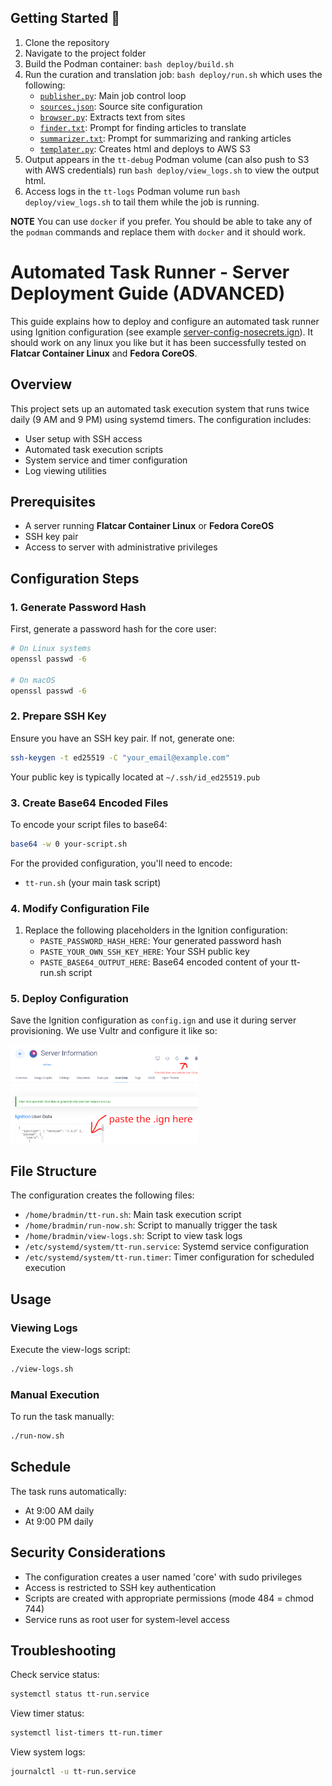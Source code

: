 ## Getting Started 🏁

1. Clone the repository
2. Navigate to the project folder
3. Build the Podman container: ```bash deploy/build.sh```
4. Run the curation and translation job: ```bash deploy/run.sh``` which uses the following:
    - [```publisher.py```](./utils/publisher.py): Main job control loop
    - [```sources.json```](./config/sources.json): Source site configuration
    - [```browser.py```](./utils/browser.py): Extracts text from sites
    - [```finder.txt```](./config/finder.txt): Prompt for finding articles to translate
    - [```summarizer.txt```](./config/summarizer.txt): Prompt for summarizing and ranking articles
    - [```templater.py```](./utils/templater.py): Creates html and deploys to AWS S3
5. Output appears in the ```tt-debug``` Podman volume (can also push to S3 with AWS credentials) run ```bash deploy/view_logs.sh``` to view the output html.
6. Access logs in the ```tt-logs``` Podman volume run ```bash deploy/view_logs.sh``` to tail them while the job is running.

**NOTE** You can use ```docker``` if you prefer. You should be able to take any of the ```podman``` commands and replace them with ```docker``` and it should work.

# Automated Task Runner - Server Deployment Guide (ADVANCED)

This guide explains how to deploy and configure an automated task runner using Ignition configuration (see example [server-config-nosecrets.ign](./deploy/hosted_example/server-config-nosecrets.ign)). It should work on any linux you like but it has been successfully tested on **Flatcar Container Linux** and **Fedora CoreOS**.

## Overview

This project sets up an automated task execution system that runs twice daily (9 AM and 9 PM) using systemd timers. The configuration includes:
- User setup with SSH access
- Automated task execution scripts
- System service and timer configuration
- Log viewing utilities

## Prerequisites

- A server running **Flatcar Container Linux** or **Fedora CoreOS**
- SSH key pair
- Access to server with administrative privileges

## Configuration Steps

### 1. Generate Password Hash

First, generate a password hash for the core user:

```bash
# On Linux systems
openssl passwd -6

# On macOS
openssl passwd -6
```

### 2. Prepare SSH Key

Ensure you have an SSH key pair. If not, generate one:

```bash
ssh-keygen -t ed25519 -C "your_email@example.com"
```

Your public key is typically located at `~/.ssh/id_ed25519.pub`

### 3. Create Base64 Encoded Files

To encode your script files to base64:

```bash
base64 -w 0 your-script.sh
```

For the provided configuration, you'll need to encode:
- `tt-run.sh` (your main task script)

### 4. Modify Configuration File

1. Replace the following placeholders in the Ignition configuration:
   - `PASTE_PASSWORD_HASH_HERE`: Your generated password hash
   - `PASTE_YOUR_OWN_SSH_KEY_HERE`: Your SSH public key
   - `PASTE_BASE64_OUTPUT_HERE`: Base64 encoded content of your tt-run.sh script

### 5. Deploy Configuration

Save the Ignition configuration as `config.ign` and use it during server provisioning. We use Vultr and configure it like so:

<img src="./deploy/hosted_example/vultr_config.png" alt="Picture of the Vultr configuration page" width="300"/>

## File Structure

The configuration creates the following files:
- `/home/bradmin/tt-run.sh`: Main task execution script
- `/home/bradmin/run-now.sh`: Script to manually trigger the task
- `/home/bradmin/view-logs.sh`: Script to view task logs
- `/etc/systemd/system/tt-run.service`: Systemd service configuration
- `/etc/systemd/system/tt-run.timer`: Timer configuration for scheduled execution

## Usage

### Viewing Logs
Execute the view-logs script:
```bash
./view-logs.sh
```

### Manual Execution
To run the task manually:
```bash
./run-now.sh
```

## Schedule

The task runs automatically:
- At 9:00 AM daily
- At 9:00 PM daily

## Security Considerations

- The configuration creates a user named 'core' with sudo privileges
- Access is restricted to SSH key authentication
- Scripts are created with appropriate permissions (mode 484 = chmod 744)
- Service runs as root user for system-level access

## Troubleshooting

Check service status:
```bash
systemctl status tt-run.service
```

View timer status:
```bash
systemctl list-timers tt-run.timer
```

View system logs:
```bash
journalctl -u tt-run.service
```


